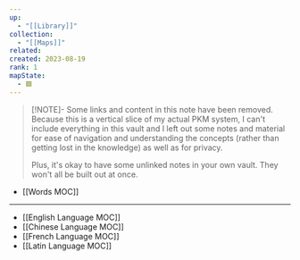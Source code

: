 ```yaml
---
up:
  - "[[Library]]"
collection:
  - "[[Maps]]"
related: 
created: 2023-08-19
rank: 1
mapState:
  - 🟩
---
```


> [!NOTE]- Some links and content in this note have been removed.
> Because this is a vertical slice of my actual PKM system, I can't include everything in this vault and I left out some notes and material for ease of navigation and understanding the concepts (rather than getting lost in the knowledge) as well as for privacy. 
>  
> Plus, it's okay to have some unlinked notes in your own vault. They won't all be built out at once.

- [[Words MOC]]

---
- [[English Language MOC]]
- [[Chinese Language MOC]]
- [[French Language MOC]]
- [[Latin Language MOC]]
